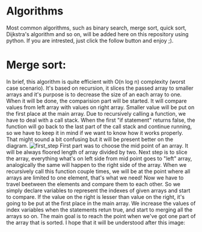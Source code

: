 ﻿# Algorithms
 Most common algorithms, such as binary search, merge sort, quick sort, Dijkstra's algorithm and so on, will be added here on this repository using python.
 If you are intrested, just click the follow button and enjoy ;). 
 
 # Merge sort:
 In brief, this algorithm is quite efficient with O(n log n) complexity (worst case scenario). It's based on recursion, it slices the passed array to smaller arrays
 and it's purpose is to decrease the size of an each array to one. When it will be done, the comparision part will be started. It will compare values from left array 
 with values on right array. Smaller value will be put on the first place at the main array. Due to recursively calling a function, we have to deal with a call stack. 
 When the first "if statement" returns false, the function will go back to the last part of the call stack and continue running, so we have to keep it in mind if we want
 to know how it works properly. That might sound a bit confusing but it will be present better on the diagram.
![first_step](https://user-images.githubusercontent.com/79079000/115121259-f0a05800-9fb1-11eb-9d66-29b80ff094cb.png)
First part was to choose the mid point of an array. It will be always floored length of array divided by two. Next step is to slice the array, everything what's on left side
from mid point goes to "left" array, analogically the same will happen to the right side of the array. When we recursively call this function couple times, we will be
at the point where all arrays are limited to one element, that's what we need! Now we have to travel beetween the elements and compare them to each other. 
So we simply declare variables to represent the indexes of given arrays and start to compare. If the value on the right is lesser than value on the right, it's going to 
be put at the first place in the main array. We increase the values of index variables when the statements retun true, and start to merging all the arrays so on. 
The main goal is to reach the point when we've got one part of the array that is sorted. I hope that it will be understood after this image:
